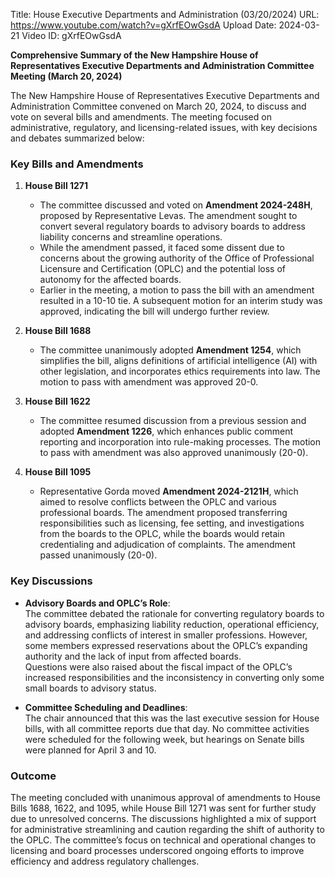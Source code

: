 Title: House Executive Departments and Administration (03/20/2024)
URL: https://www.youtube.com/watch?v=gXrfEOwGsdA
Upload Date: 2024-03-21
Video ID: gXrfEOwGsdA

**Comprehensive Summary of the New Hampshire House of Representatives Executive Departments and Administration Committee Meeting (March 20, 2024)**

The New Hampshire House of Representatives Executive Departments and Administration Committee convened on March 20, 2024, to discuss and vote on several bills and amendments. The meeting focused on administrative, regulatory, and licensing-related issues, with key decisions and debates summarized below:

### **Key Bills and Amendments**

1. **House Bill 1271**  
   - The committee discussed and voted on **Amendment 2024-248H**, proposed by Representative Levas. The amendment sought to convert several regulatory boards to advisory boards to address liability concerns and streamline operations.  
   - While the amendment passed, it faced some dissent due to concerns about the growing authority of the Office of Professional Licensure and Certification (OPLC) and the potential loss of autonomy for the affected boards.  
   - Earlier in the meeting, a motion to pass the bill with an amendment resulted in a 10-10 tie. A subsequent motion for an interim study was approved, indicating the bill will undergo further review.

2. **House Bill 1688**  
   - The committee unanimously adopted **Amendment 1254**, which simplifies the bill, aligns definitions of artificial intelligence (AI) with other legislation, and incorporates ethics requirements into law. The motion to pass with amendment was approved 20-0.

3. **House Bill 1622**  
   - The committee resumed discussion from a previous session and adopted **Amendment 1226**, which enhances public comment reporting and incorporation into rule-making processes. The motion to pass with amendment was also approved unanimously (20-0).

4. **House Bill 1095**  
   - Representative Gorda moved **Amendment 2024-2121H**, which aimed to resolve conflicts between the OPLC and various professional boards. The amendment proposed transferring responsibilities such as licensing, fee setting, and investigations from the boards to the OPLC, while the boards would retain credentialing and adjudication of complaints. The amendment passed unanimously (20-0).

### **Key Discussions**

- **Advisory Boards and OPLC’s Role**:  
   The committee debated the rationale for converting regulatory boards to advisory boards, emphasizing liability reduction, operational efficiency, and addressing conflicts of interest in smaller professions. However, some members expressed reservations about the OPLC’s expanding authority and the lack of input from affected boards.  
   Questions were also raised about the fiscal impact of the OPLC’s increased responsibilities and the inconsistency in converting only some small boards to advisory status.

- **Committee Scheduling and Deadlines**:  
   The chair announced that this was the last executive session for House bills, with all committee reports due that day. No committee activities were scheduled for the following week, but hearings on Senate bills were planned for April 3 and 10.

### **Outcome**

The meeting concluded with unanimous approval of amendments to House Bills 1688, 1622, and 1095, while House Bill 1271 was sent for further study due to unresolved concerns. The discussions highlighted a mix of support for administrative streamlining and caution regarding the shift of authority to the OPLC. The committee’s focus on technical and operational changes to licensing and board processes underscored ongoing efforts to improve efficiency and address regulatory challenges.